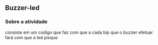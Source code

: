 ## Buzzer-led
### Sobre a atividade 
 consiste em um codigo que faz com que a cada bip que o buzzer efetuar fará com que a led pisque  

